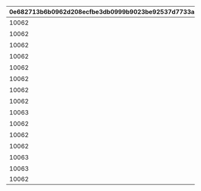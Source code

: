 |0e682713b6b0962d208ecfbe3db0999b9023be92537d7733a38294b69c52c254|4ecf2a9d60b3eb72944296659c4d4f5b2a1b25103e14a6b93d10f944053443e6|dac91c3aecaf183ce8b219061278a64b695df58122fb49af517334e7362f16ce|d3f181401868ccc7d06581e00ace686e34b2ad454c063cfe37cf055c0b92b5cb|31a552c60b1ebae3860761fbb2085ae3d6e959c4bcf984391f1ab21bab700e98|12fa46ad41569a29f390b57a6177bd3e5499b49824e0a5aa5ae75587d3764644|692ad15ab775c6a52b11b30f92fffdc7dd1f2830917dbcc74ae7e08a1df2790f|5e670278c687efdd170d86407217717a97a567d0e4dceaebd7dcc2c70fb6ec4c|08c3e8e2b7058e7b8080ee67679f627538b41c6205f952906109ddf318646e12|de59e1825e2d57185e5f2dd9e5d021cbfef354327f6a5db01e822a5b3f89f038|
| --- | --- | --- | --- | --- | --- | --- | --- | --- | --- |
|10062|0|ウヅキとリンのメモリー|0|0|0|7001|0|10062103|1|
|10062|0|ニュージェネレーションズのメモリー|0|0|0|7002|0|10062107|2|
|10062|0|ウヅキとミオのメモリー|0|0|0|7003|0|10062107|4|
|10062|0|美食殿のメモリー|0|0|0|7004|0|10062111|6|
|10062|0|リンとミオのメモリー|0|0|0|7005|0|10062111|7|
|10062|0|ニュージェネレーションズのメモリー|0|0|0|7006|0|10062111|8|
|10062|0|ニュージェネレーションズと美食殿のメモリー|0|0|0|7007|0|10062115|9|
|10062|0|美食殿のメモリー|0|0|0|7008|0|10062115|10|
|10063|0|ニュージェネレーションズと美食殿のメモリー|0|0|0|7009|0|10063111|14|
|10062|0|ニュージェネレーションズのメモリー|0|0|0|7102|0|10062107|3|
|10062|0|美食殿のメモリー|0|0|0|7103|0|10062107|5|
|10062|0|ニュージェネレーションズと美食殿のメモリー|0|0|0|7104|0|10062115|11|
|10063|0|ニュージェネレーションズと美食殿のメモリー|0|0|0|7105|0|10063111|12|
|10063|0|ニュージェネレーションズと美食殿のメモリー|0|0|0|7106|0|10063111|13|
|10062|1||2405|1|0|7201|7|10062103|15|